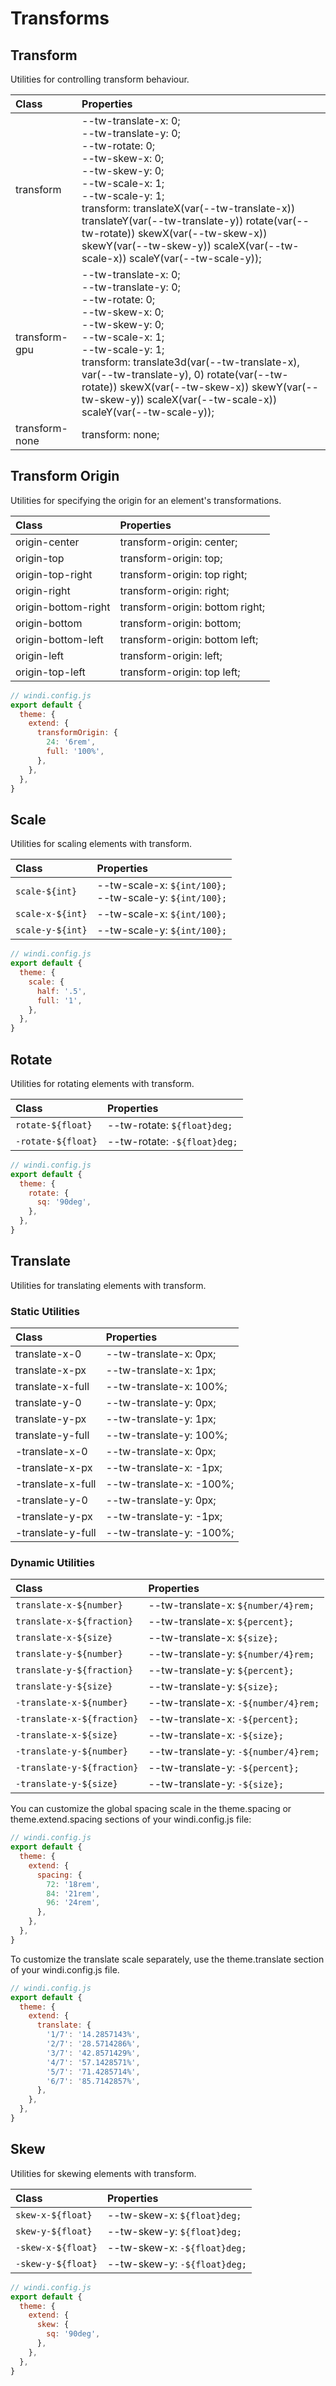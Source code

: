 # Transforms

## Transform

Utilities for controlling transform behaviour.

| Class | Properties |
| :---- | :--------- |
| transform | --tw-translate-x: 0;<br>--tw-translate-y: 0;<br>--tw-rotate: 0;<br>--tw-skew-x: 0;<br>--tw-skew-y: 0;<br>--tw-scale-x: 1;<br>--tw-scale-y: 1;<br>transform: translateX(var(--tw-translate-x)) translateY(var(--tw-translate-y)) rotate(var(--tw-rotate)) skewX(var(--tw-skew-x)) skewY(var(--tw-skew-y)) scaleX(var(--tw-scale-x)) scaleY(var(--tw-scale-y)); |
| transform-gpu | --tw-translate-x: 0;<br>--tw-translate-y: 0;<br>--tw-rotate: 0;<br>--tw-skew-x: 0;<br>--tw-skew-y: 0;<br>--tw-scale-x: 1;<br>--tw-scale-y: 1;<br>transform: translate3d(var(--tw-translate-x), var(--tw-translate-y), 0) rotate(var(--tw-rotate)) skewX(var(--tw-skew-x)) skewY(var(--tw-skew-y)) scaleX(var(--tw-scale-x)) scaleY(var(--tw-scale-y)); |
| transform-none | transform: none; |

## Transform Origin

Utilities for specifying the origin for an element's transformations.

| Class | Properties |
| :---- | :--------- |
| origin-center | transform-origin: center; |
| origin-top | transform-origin: top; |
| origin-top-right | transform-origin: top right; |
| origin-right | transform-origin: right; |
| origin-bottom-right | transform-origin: bottom right; |
| origin-bottom | transform-origin: bottom; |
| origin-bottom-left | transform-origin: bottom left; |
| origin-left | transform-origin: left; |
| origin-top-left | transform-origin: top left; |

<Customizing>

```js
// windi.config.js
export default {
  theme: {
    extend: {
      transformOrigin: {
        24: '6rem',
        full: '100%',
      },
    },
  },
}
```

</Customizing>

## Scale

Utilities for scaling elements with transform.

| Class | Properties |
| :---- | :--------- |
| `scale-${int}` | --tw-scale-x: `${int/100};`<br>--tw-scale-y: `${int/100};` |
| `scale-x-${int}` | --tw-scale-x: `${int/100};` |
| `scale-y-${int}` | --tw-scale-y: `${int/100};` |

<Customizing>

```js
// windi.config.js
export default {
  theme: {
    scale: {
      half: '.5',
      full: '1',
    },
  },
}
```

</Customizing>

## Rotate

Utilities for rotating elements with transform.

| Class | Properties |
| :---- | :--------- |
| `rotate-${float}` | --tw-rotate: `${float}deg;` |
| `-rotate-${float}` | --tw-rotate: `-${float}deg;` |

<Customizing>

```js
// windi.config.js
export default {
  theme: {
    rotate: {
      sq: '90deg',
    },
  },
}
```

</Customizing>

## Translate

Utilities for translating elements with transform.

### Static Utilities

| Class | Properties |
| :---- | :--------- |
| translate-x-0 | --tw-translate-x: 0px; |
| translate-x-px | --tw-translate-x: 1px; |
| translate-x-full | --tw-translate-x: 100%; |
| translate-y-0 | --tw-translate-y: 0px; |
| translate-y-px | --tw-translate-y: 1px; |
| translate-y-full | --tw-translate-y: 100%; |
| -translate-x-0 | --tw-translate-x: 0px; |
| -translate-x-px | --tw-translate-x: -1px; |
| -translate-x-full | --tw-translate-x: -100%; |
| -translate-y-0 | --tw-translate-y: 0px; |
| -translate-y-px | --tw-translate-y: -1px; |
| -translate-y-full | --tw-translate-y: -100%; |

### Dynamic Utilities

| Class | Properties |
| :---- | :--------- |
| `translate-x-${number}` | --tw-translate-x: `${number/4}rem;` |
| `translate-x-${fraction}` | --tw-translate-x: `${percent};` |
| `translate-x-${size}` | --tw-translate-x: `${size};` |
| `translate-y-${number}` | --tw-translate-y: `${number/4}rem;` |
| `translate-y-${fraction}` | --tw-translate-y: `${percent};` |
| `translate-y-${size}` | --tw-translate-y: `${size};` |
| `-translate-x-${number}` | --tw-translate-x: `-${number/4}rem;` |
| `-translate-x-${fraction}` | --tw-translate-x: `-${percent};` |
| `-translate-x-${size}` | --tw-translate-x: `-${size};` |
| `-translate-y-${number}` | --tw-translate-y: `-${number/4}rem;` |
| `-translate-y-${fraction}` | --tw-translate-y: `-${percent};` |
| `-translate-y-${size}` | --tw-translate-y: `-${size};` |

<Customizing>

You can customize the global spacing scale in the theme.spacing or theme.extend.spacing sections of your windi.config.js file:

```js
// windi.config.js
export default {
  theme: {
    extend: {
      spacing: {
        72: '18rem',
        84: '21rem',
        96: '24rem',
      },
    },
  },
}
```

To customize the translate scale separately, use the theme.translate section of your windi.config.js file.

```js
// windi.config.js
export default {
  theme: {
    extend: {
      translate: {
        '1/7': '14.2857143%',
        '2/7': '28.5714286%',
        '3/7': '42.8571429%',
        '4/7': '57.1428571%',
        '5/7': '71.4285714%',
        '6/7': '85.7142857%',
      },
    },
  },
}
```

</Customizing>

## Skew

Utilities for skewing elements with transform.

| Class | Properties |
| :---- | :--------- |
| `skew-x-${float}` | --tw-skew-x: `${float}deg;` |
| `skew-y-${float}` | --tw-skew-y: `${float}deg;` |
| `-skew-x-${float}` | --tw-skew-x: `-${float}deg;` |
| `-skew-y-${float}` | --tw-skew-y: `-${float}deg;` |

<Customizing>

```js
// windi.config.js
export default {
  theme: {
    extend: {
      skew: {
        sq: '90deg',
      },
    },
  },
}
```

</Customizing>
